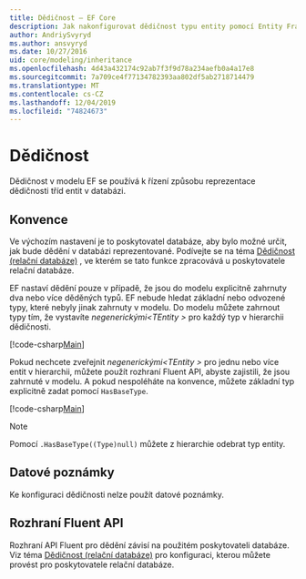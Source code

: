 ```yaml
---
title: Dědičnost – EF Core
description: Jak nakonfigurovat dědičnost typu entity pomocí Entity Framework Core
author: AndriySvyryd
ms.author: ansvyryd
ms.date: 10/27/2016
uid: core/modeling/inheritance
ms.openlocfilehash: 4d43a432174c92ab7f3f9d78a234aefb0a4a17e8
ms.sourcegitcommit: 7a709ce4f77134782393aa802df5ab2718714479
ms.translationtype: MT
ms.contentlocale: cs-CZ
ms.lasthandoff: 12/04/2019
ms.locfileid: "74824673"
---
```

# <a name="inheritance"></a>Dědičnost

Dědičnost v modelu EF se používá k řízení způsobu reprezentace dědičnosti tříd entit v databázi.

## <a name="conventions"></a>Konvence

Ve výchozím nastavení je to poskytovatel databáze, aby bylo možné určit, jak bude dědění v databázi reprezentované. Podívejte se na téma [Dědičnost (relační databáze)](relational/inheritance.md) , ve kterém se tato funkce zpracovává u poskytovatele relační databáze.

EF nastaví dědění pouze v případě, že jsou do modelu explicitně zahrnuty dva nebo více děděných typů. EF nebude hledat základní nebo odvozené typy, které nebyly jinak zahrnuty v modelu. Do modelu můžete zahrnout typy tím, že vystavíte *negenerickými\<TEntity >* pro každý typ v hierarchii dědičnosti.

[!code-csharp[Main](../../../samples/core/Modeling/Conventions/InheritanceDbSets.cs?highlight=3-4&name=Model)]

Pokud nechcete zveřejnit *negenerickými\<TEntity >* pro jednu nebo více entit v hierarchii, můžete použít rozhraní Fluent API, abyste zajistili, že jsou zahrnuté v modelu.
A pokud nespoléháte na konvence, můžete základní typ explicitně zadat pomocí `HasBaseType`.

[!code-csharp[Main](../../../samples/core/Modeling/Conventions/InheritanceModelBuilder.cs?highlight=7&name=Context)]

> [!NOTE]
> Pomocí `.HasBaseType((Type)null)` můžete z hierarchie odebrat typ entity.

## <a name="data-annotations"></a>Datové poznámky

Ke konfiguraci dědičnosti nelze použít datové poznámky.

## <a name="fluent-api"></a>Rozhraní Fluent API

Rozhraní API Fluent pro dědění závisí na použitém poskytovateli databáze. Viz téma [Dědičnost (relační databáze)](relational/inheritance.md) pro konfiguraci, kterou můžete provést pro poskytovatele relační databáze.
